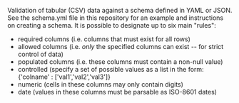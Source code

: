 Validation of tabular (CSV) data against a schema defined in YAML or JSON. See the schema.yml file in this repository for an example and instructions on creating a schema. It is possible to designate up to six main "rules":
* required columns (i.e. columns that must exist for all rows)
* allowed columns (i.e. *only* the specified columns can exist -- for strict control of data)
* populated columns (i.e. these columns must contain a non-null value)
* controlled (specify a set of possible values as a list in the form: {'colname' : ['val1','val2','val3']}
* numeric (cells in these columns may only contain digits)
* date (values in these columns must be parsable as ISO-8601 dates)
